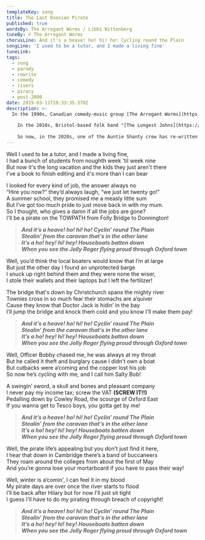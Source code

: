 ```yaml
---
templateKey: song
title: The Last Oxonian Pirate
published: true
wordsBy: The Arrogant Worms / Libbi Wittenberg
tuneBy: © The Arrogant Worms
chorusLine: And it's a heave! ho! hi! ho! Cycling round the Plain
songLine: 'I used to be a tutor, and I made a living fine'
tuneLink: 
tags:
  - song
  - parody
  - rewrite
  - comedy
  - rivers
  - piracy
  - post-2000
date: 2019-03-11T19:33:35.570Z
description: >-
  In the 1990s, Canadian comedy-music group [The Arrogant Worms](https://www.arrogantworms.com/) wrote a song called "The Last Saskatchewan Pirate". It is based on the absurd notion of a pirate crew forming in Saskatchewan, a landlocked province in Western Canada. The joke in the song was a crew of pirates who existed nowhere near the sea.
  
    In the 2010s, Bristol-based folk band "[The Longest Johns](https://thelongestjohns.bandcamp.com/music)" rewrote it. Possibly entirely missing the point, they chose to set the song in Bristol, a port city famous for pirates. That didn't quite work for us. 
  
    So now, in the 2020s, one of the Auntie Shanty crew has re-written it *again*, reclaiming the song for a landlocked part of the world.
---
```

Well I used to be a tutor, and I made a living fine,\
I had a bunch of students from noughth week 'til week nine\
But now it's the long vacation and the kids they just aren't there\
I've a book to finish editing and it's more than I can bear

I looked for every kind of job, the answer always no\
“Hire you now?” they’d always laugh, “we just let twenty go!”\
A summer school, they promised me a measly little sum\
But I’ve got too much pride to just move back in with my mum.\
So I thought, who gives a damn if all the jobs are gone?\
I'll be a pirate on the TOWPATH from Folly Bridge to Donnington!

>***And it’s a heave! ho! hi! ho! Cyclin’ round The Plain\
Stealin’ from the caravan that's in the other lane\
It’s a ho! hey! hi! hey! Houseboats batten down\
When you see the Jolly Roger flying proud through Oxford town***

Well, you’d think the local boaters would know that I’m at large\
But just the other day I found an unprotected barge\
I snuck up right behind them and they were none the wiser,\
I stole their wallets and their laptops but I left the fertilizer!

The bridge that's down by Christchurch spans the mighty river\
Townies cross in so much fear their stomachs are a’quiver\
Cause they know that Doctor Jack is hidin’ in the bay\
I’ll jump the bridge and knock them cold and you know I'll make them pay!

>***And it’s a heave! ho! hi! ho! Cyclin’ round The Plain\
Stealin’ from the caravan that's in the other lane\
It’s a ho! hey! hi! hey! Houseboats batten down\
When you see the Jolly Roger flying proud through Oxford town***

Well, Officer Bobby chased me, he was always at my throat\
But he called it theft and burglary cause I didn’t own a boat\
But cutbacks were a’coming and the copper lost his job\
So now he’s cycling with me, and I call him Salty Bob!

A swingin’ sword, a skull and bones and pleasant company\
I never pay my income tax; screw the VAT **(SCREW IT!!)**\
Pedalling down by Cowley Road, the scourge of Oxford East\
If you wanna get to Tesco boys, you gotta get by me!

>***And it’s a heave! ho! hi! ho! Cyclin’ round The Plain\
Stealin’ from the caravan that's in the other lane\
It’s a ho! hey! hi! hey! Houseboats batten down\
When you see the Jolly Roger flying proud through Oxford town***

Well, the pirate life’s appealing but you don't just find it here,\
I hear that down in Cambridge there’s a band of buccaneers\
They roam around the colleges from about the first of May\
And you’re gonna lose your mortarboard if you have to pass their way!

Well, winter is a’comin', I can feel it in my blood\
My pirate days are over once the river starts to flood\
I’ll be back after Hilary but for now I'll just sit tight\
I guess I'll have to do my pirating through breach of copyright!

>***And it’s a heave! ho! hi! ho! Cyclin’ round The Plain\
Stealin’ from the caravan that's in the other lane\
It’s a ho! hey! hi! hey! Houseboats batten down\
When you see the Jolly Roger flying proud through Oxford town***
